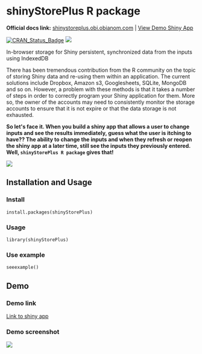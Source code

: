 # shinyStorePlus R package

__Official docs link:__ [shinystoreplus.obi.obianom.com](https://shinystoreplus.obi.obianom.com/articles/using_shinystoreplus.html) | [View Demo Shiny  App](https://r2apps.shinyapps.io/shinystoreplus)

[![CRAN\_Status\_Badge](https://www.r-pkg.org/badges/version/shinyStorePlus)](https://cran.r-project.org/package=shinyStorePlus) [![](https://cranlogs.r-pkg.org/badges/grand-total/shinyStorePlus)](https://cran.r-project.org/package=shinyStorePlus)

In-browser storage for Shiny persistent, synchronized data from the inputs using IndexedDB

There has been tremendous contribution from the R community on the topic of storing Shiny data and re-using them within an application. The current solutions include Dropbox, Amazon s3, Googlesheets, SQLite, MongoDB and so on. However, a problem with these methods is that it takes a number of steps in order to correctly program your Shiny application for them. More so, the owner of the accounts may need to consistently monitor the storage accounts to ensure that it is not expire or that the data storage is not exhausted. 

__So let's face it. When you build a shiny app that allows a user to change inputs and see the results immediately, guess what the user is itching to have?? The ability to change the inputs and when they refresh or reopen the shiny app at a later time, still see the inputs they previously entered. Well, <code>shinyStorePlus R package</code> gives that!__

![](https://shinystoreplus.obi.obianom.com/shinystoreplus-2.png)

## Installation and Usage

### Install

`install.packages(shinyStorePlus)`

### Usage

`library(shinyStorePlus)`

### Use example

`seeexample()`

## Demo 

### Demo link

[Link to shiny app](https://r2apps.shinyapps.io/shinystoreplus)

### Demo screenshot

![](https://shinystoreplus.obi.obianom.com/shinystoreplus_demo.png)
